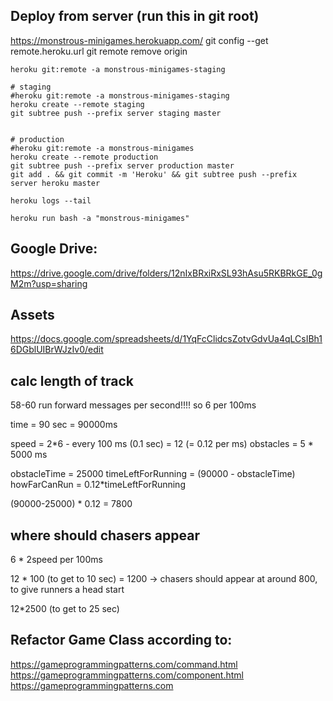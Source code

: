 ## Deploy from server (run this in git root)

https://monstrous-minigames.herokuapp.com/
git config --get remote.heroku.url
git remote remove origin

```
heroku git:remote -a monstrous-minigames-staging

# staging
#heroku git:remote -a monstrous-minigames-staging
heroku create --remote staging
git subtree push --prefix server staging master


# production
#heroku git:remote -a monstrous-minigames
heroku create --remote production
git subtree push --prefix server production master
git add . && git commit -m 'Heroku' && git subtree push --prefix server heroku master

heroku logs --tail

heroku run bash -a "monstrous-minigames"
```

## Google Drive:

https://drive.google.com/drive/folders/12nIxBRxiRxSL93hAsu5RKBRkGE_0gM2m?usp=sharing

## Assets

https://docs.google.com/spreadsheets/d/1YqFcClidcsZotvGdvUa4qLCsIBh16DGblUIBrWJzIv0/edit

## calc length of track

58-60 run forward messages per second!!!!
so 6 per 100ms

time = 90 sec = 90000ms

speed = 2\*6 - every 100 ms (0.1 sec) = 12 (= 0.12 per ms)
obstacles = 5 \* 5000 ms

obstacleTime = 25000
timeLeftForRunning = (90000 - obstacleTime)
howFarCanRun = 0.12\*timeLeftForRunning

(90000-25000) \* 0.12 = 7800

## where should chasers appear

6 \* 2speed per 100ms

12 \* 100 (to get to 10 sec) = 1200 -> chasers should appear at around 800, to give runners a head start

12\*2500 (to get to 25 sec)

## Refactor Game Class according to:

https://gameprogrammingpatterns.com/command.html
https://gameprogrammingpatterns.com/component.html
https://gameprogrammingpatterns.com
